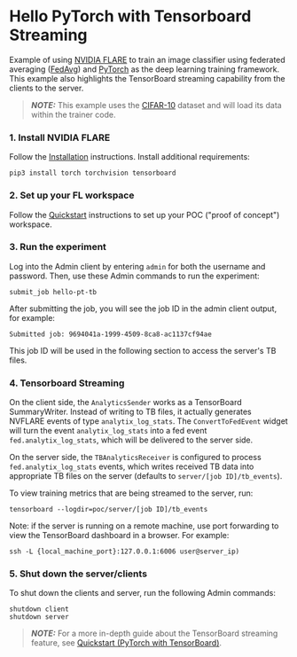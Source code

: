 # Hello PyTorch with Tensorboard Streaming

Example of using [NVIDIA FLARE](https://nvidia.github.io/NVFlare) to train an image classifier using federated averaging ([FedAvg]([FedAvg](https://arxiv.org/abs/1602.05629))) and [PyTorch](https://pytorch.org/) as the deep learning training framework. This example also highlights the TensorBoard streaming capability from the clients to the server.

> **_NOTE:_** This example uses the [CIFAR-10](https://www.cs.toronto.edu/~kriz/cifar.html) dataset and will load its data within the trainer code.

### 1. Install NVIDIA FLARE

Follow the [Installation](https://nvidia.github.io/NVFlare/installation.html) instructions.
Install additional requirements:

```
pip3 install torch torchvision tensorboard
```

### 2. Set up your FL workspace

Follow the [Quickstart](https://nvidia.github.io/NVFlare/quickstart.html) instructions to set up your POC ("proof of concept") workspace.

### 3. Run the experiment

Log into the Admin client by entering `admin` for both the username and password.
Then, use these Admin commands to run the experiment:

```
submit_job hello-pt-tb
```

After submitting the job, you will see the job ID in the admin client output, for example:

```
Submitted job: 9694041a-1999-4509-8ca8-ac1137cf94ae
```

This job ID will be used in the following section to access the server's TB files.

### 4. Tensorboard Streaming

On the client side, the `AnalyticsSender` works as a TensorBoard SummaryWriter. Instead of writing to TB files, it actually generates NVFLARE events of type `analytix_log_stats`.
The `ConvertToFedEvent` widget will turn the event `analytix_log_stats` into a fed event `fed.analytix_log_stats`, which will be delivered to the server side.

On the server side, the `TBAnalyticsReceiver` is configured to process `fed.analytix_log_stats` events, which writes received TB data into appropriate TB files on the server
(defaults to `server/[job ID]/tb_events`).

To view training metrics that are being streamed to the server, run:

```
tensorboard --logdir=poc/server/[job ID]/tb_events
```

Note: if the server is running on a remote machine, use port forwarding to view the TensorBoard dashboard in a browser. For example:
```
ssh -L {local_machine_port}:127.0.0.1:6006 user@server_ip)
```

### 5. Shut down the server/clients

To shut down the clients and server, run the following Admin commands:
```
shutdown client
shutdown server
```

> **_NOTE:_** For a more in-depth guide about the TensorBoard streaming feature, see [Quickstart (PyTorch with TensorBoard)](https://nvidia.github.io/NVFlare/examples/hello_pt_tb.html).
